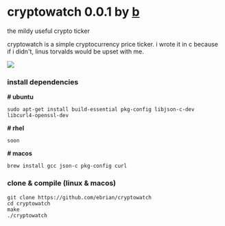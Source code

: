 # cryptowatch 0.0.1 by [b](https://github.com/ebrian)
the mildy useful crypto ticker

cryptowatch is a simple cryptocurrency price ticker. i wrote it in c because if i didn't, linus torvalds would be upset with me.

![](https://i.imgur.com/XBcnvHl.png)

### install dependencies

__# ubuntu__
```
sudo apt-get install build-essential pkg-config libjson-c-dev libcurl4-openssl-dev
```

__# rhel__
```
soon
```

__# macos__
```
brew install gcc json-c pkg-config curl
```

### clone & compile (linux & macos)

```
git clone https://github.com/ebrian/cryptowatch
cd cryptowatch
make
./cryptowatch
```
